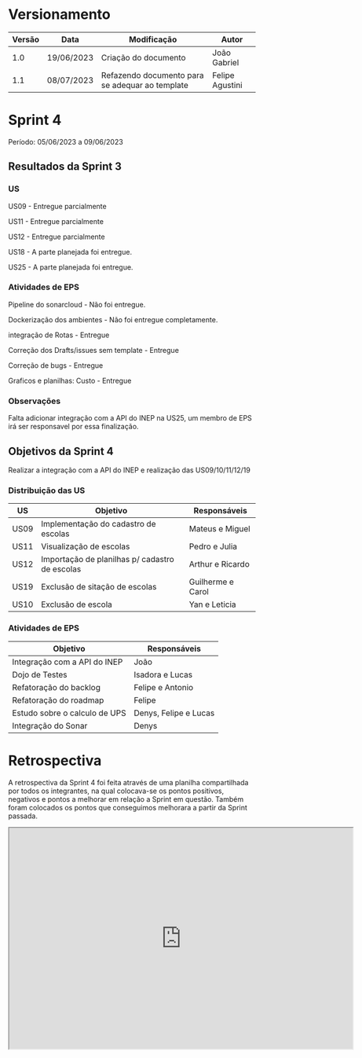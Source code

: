 # Versionamento

| Versão | Data   | Modificação         | Autor        |
| -- | ---------- | ------------------- | ------------ |
| 1.0| 19/06/2023 | Criação do documento | João Gabriel |
| 1.1| 08/07/2023 | Refazendo documento para se adequar ao template | Felipe Agustini |

# Sprint 4

Período: 05/06/2023 a 09/06/2023

## Resultados da Sprint 3

### US

US09 - Entregue parcialmente

US11 - Entregue parcialmente

US12 - Entregue parcialmente

US18 - A parte planejada foi entregue.

US25 - A parte planejada foi entregue.

### Atividades de EPS

Pipeline do sonarcloud - Não foi entregue.

Dockerização dos ambientes - Não foi entregue completamente.

integração de Rotas - Entregue

Correção dos Drafts/issues sem template - Entregue

Correção de bugs - Entregue

Graficos e planilhas: Custo  - Entregue

### Observações

Falta adicionar integração com a API do INEP na US25, um membro de EPS irá ser responsavel por essa finalização.  

## Objetivos da Sprint 4

Realizar a integração com a API do INEP e realização das US09/10/11/12/19

### Distribuição das US

| US | Objetivo | Responsáveis |
|----|----------|--------------|
|US09| Implementação do cadastro de escolas | Mateus e Miguel |
|US11| Visualização de escolas | Pedro e Julia | 
|US12| Importação de planilhas p/ cadastro de escolas | Arthur e Ricardo | 
|US19| Exclusão de sitação de escolas | Guilherme e Carol | 
|US10| Exclusão de escola | Yan e Leticia | 

### Atividades de EPS

| Objetivo | Responsáveis |
|----------|--------------|
| Integração com a API do INEP |  João  |
| Dojo de Testes |  Isadora e Lucas |
| Refatoração do backlog |  Felipe e Antonio  |
| Refatoração do roadmap |  Felipe  |
| Estudo sobre o calculo de UPS |  Denys, Felipe e Lucas  |
| Integração do Sonar |  Denys  |

# Retrospectiva

A retrospectiva da Sprint 4 foi feita através de uma planilha compartilhada por todos os integrantes, na qual colocava-se os pontos positivos, negativos e pontos a melhorar em relação a Sprint em questão. Também foram colocados os pontos que conseguimos melhorara a partir da Sprint passada.

<iframe width="700" height="450" src="https://docs.google.com/spreadsheets/d/e/2PACX-1vRQEnsKWDXz5-JGMax2e1ARVivZXLXWykd5tLpDkFRChHly0l5dTAL8zTBqBe2QQuXhi7bCs6z4zii6/pubhtml?gid=2041675629&amp;single=true&amp;widget=true&amp;headers=false"></iframe>
